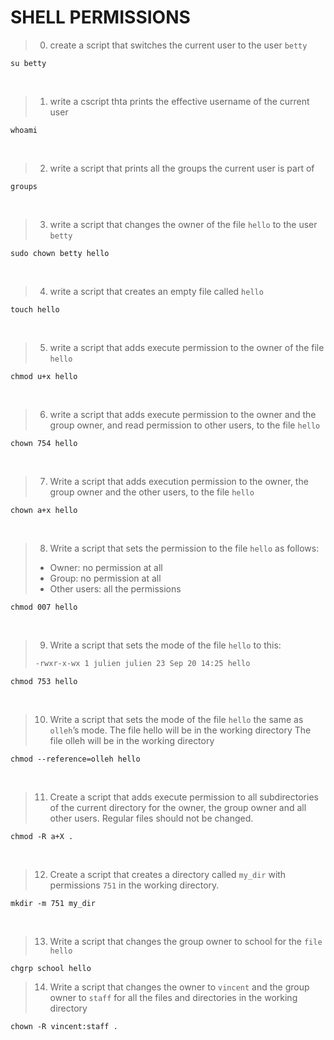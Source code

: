 # SHELL PERMISSIONS

> 0. create a script that switches the current user to the user `betty`
```console
su betty
```  
<br/>

> 1. write a cscript thta prints the effective username of the current user
```console
whoami
```  
<br/>

> 2. write a script that prints all the groups the current user is part of
```console
groups
```
<br/>

> 3. write a script that changes the owner of the file `hello` to the user `betty`
```console
sudo chown betty hello
```
<br/>

> 4. write a script that creates an empty file called `hello`
```console
touch hello
```
<br/>

> 5. write a script that adds execute permission to the owner of the file `hello`
```console
chmod u+x hello
```
<br/>

> 6. write a script that adds execute permission to the owner and the group owner, and read permission to other users, to the file `hello`
```console
chown 754 hello
```
<br/>

> 7. Write a script that adds execution permission to the owner, the group owner and the other users, to the file `hello`
```console
chown a+x hello
```
<br/>

> 8. Write a script that sets the permission to the file `hello` as follows:
>- Owner: no permission at all
>- Group: no permission at all
>- Other users: all the permissions
```console
chmod 007 hello
```
<br/>

> 9. Write a script that sets the mode of the file `hello` to this:
>```sh
>-rwxr-x-wx 1 julien julien 23 Sep 20 14:25 hello
>```
```console
chmod 753 hello
```
<br/>

> 10. Write a script that sets the mode of the file `hello` the same as `olleh`’s mode.
> The file hello will be in the working directory
> The file olleh will be in the working directory
```console
chmod --reference=olleh hello
```
<br/>

> 11. Create a script that adds execute permission to all subdirectories of the current directory for the owner, the group owner and all other users. Regular files should not be changed.
```console
chmod -R a+X .
```
<br/>

> 12. Create a script that creates a directory called `my_dir` with permissions `751` in the working directory.
```console
mkdir -m 751 my_dir
```
<br/>

> 13. Write a script that changes the group owner to school for the `file hello`
```console
chgrp school hello
```
> 14. Write a script that changes the owner to `vincent` and the group owner to `staff` for all the files and directories in the working directory
```console
chown -R vincent:staff .
```
